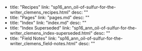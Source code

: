   - title: "Recipes"
    link: "sp16_ann_oil-of-sulfur-for-the-writer_clemens_recipes.html"
    desc: ""
  - title: "Pages"
    link: "pages.md"
    desc: ""
  - title: "Index"
    link: "index.md"
    desc: ""
  - title: "Index Superseded"
    link: "sp16_ann_oil-of-sulfur-for-the-writer_clemens_index-superseded.html"
    desc: ""
  - title: "Field Notes"
    link: "sp16_ann_oil-of-sulfur-for-the-writer_clemens_field-notes.html"
    desc: ""
